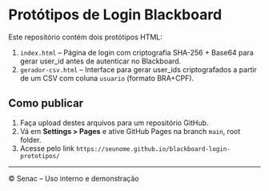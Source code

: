# Protótipos de Login Blackboard

Este repositório contém dois protótipos HTML:

1. `index.html` – Página de login com criptografia SHA-256 + Base64 para gerar user_id antes de autenticar no Blackboard.
2. `gerador-csv.html` – Interface para gerar user_ids criptografados a partir de um CSV com coluna `usuario` (formato BRA+CPF).

## Como publicar

1. Faça upload destes arquivos para um repositório GitHub.
2. Vá em **Settings > Pages** e ative GitHub Pages na branch `main`, root folder.
3. Acesse pelo link `https://seunome.github.io/blackboard-login-prototipos/`

---

© Senac – Uso interno e demonstração
